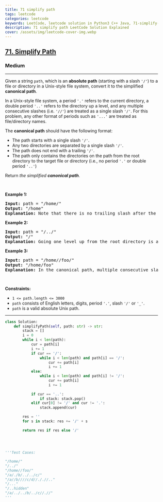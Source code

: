 ```yaml
---
title: 71 simplify path
tags: leetcode
categories: leetcode
keywords: LeetCode, leetcode solution in Python3 C++ Java, 71-simplify-path solution
description: 71 simplify path LeetCode Solution Explained
cover: /assets/img/leetcode-cover-img.webp
---
```



<h2><a href="https://leetcode.com/problems/simplify-path/">71. Simplify Path</a></h2><h3>Medium</h3><hr><div><p>Given a string <code>path</code>, which is an <strong>absolute path</strong> (starting with a slash <code>'/'</code>) to a file or directory in a Unix-style file system, convert it to the simplified <strong>canonical path</strong>.</p>

<p>In a Unix-style file system, a period <code>'.'</code> refers to the current directory, a double period <code>'..'</code> refers to the directory up a level, and any multiple consecutive slashes (i.e. <code>'//'</code>) are treated as a single slash <code>'/'</code>. For this problem, any other format of periods such as <code>'...'</code> are treated as file/directory names.</p>

<p>The <strong>canonical path</strong> should have the following format:</p>

<ul>
	<li>The path starts with a single slash <code>'/'</code>.</li>
	<li>Any two directories are separated by a single slash <code>'/'</code>.</li>
	<li>The path does not end with a trailing <code>'/'</code>.</li>
	<li>The path only contains the directories on the path from the root directory to the target file or directory (i.e., no period <code>'.'</code> or double period <code>'..'</code>)</li>
</ul>

<p>Return <em>the simplified <strong>canonical path</strong></em>.</p>

<p>&nbsp;</p>
<p><strong>Example 1:</strong></p>

<pre><strong>Input:</strong> path = "/home/"
<strong>Output:</strong> "/home"
<strong>Explanation:</strong> Note that there is no trailing slash after the last directory name.
</pre>

<p><strong>Example 2:</strong></p>

<pre><strong>Input:</strong> path = "/../"
<strong>Output:</strong> "/"
<strong>Explanation:</strong> Going one level up from the root directory is a no-op, as the root level is the highest level you can go.
</pre>

<p><strong>Example 3:</strong></p>

<pre><strong>Input:</strong> path = "/home//foo/"
<strong>Output:</strong> "/home/foo"
<strong>Explanation:</strong> In the canonical path, multiple consecutive slashes are replaced by a single one.
</pre>

<p>&nbsp;</p>
<p><strong>Constraints:</strong></p>

<ul>
	<li><code>1 &lt;= path.length &lt;= 3000</code></li>
	<li><code>path</code> consists of English letters, digits, period <code>'.'</code>, slash <code>'/'</code> or <code>'_'</code>.</li>
	<li><code>path</code> is a valid absolute Unix path.</li>
</ul>
</div>

---




```python
class Solution:
    def simplifyPath(self, path: str) -> str:
        stack = []
        i = 0
        while i < len(path):
            cur = path[i]
            i += 1
            if cur == '/':
                while i < len(path) and path[i] == '/':
                    cur += path[i]
                    i += 1
            else:
                while i < len(path) and path[i] != '/':
                    cur += path[i]
                    i += 1
                    
            if cur == '..': 
                if stack: stack.pop()
            elif cur[0] != '/' and cur != '.': 
                stack.append(cur)
        
        res = ''
        for s in stack: res += '/' + s
            
        return res if res else '/'

    
    
    
'''Test Cases:

"/home/"
"/../"
"/home//foo/"
"/a/./b/../../c/"
"/a//b////c/d//././/.."
"/..."
"/..hidden"
"/a/../../b/../c//.//"
'''
```
